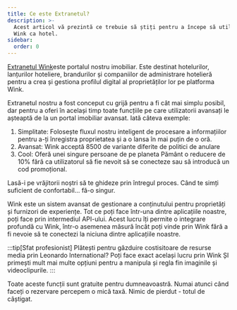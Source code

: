 ```yaml
---
title: Ce este Extranetul?
description: >-
  Acest articol vă prezintă ce trebuie să știți pentru a începe să utilizați
  Wink ca hotel.
sidebar:
  order: 0
---
```

[Extranetul Wink](https://extranet.wink.travel)este portalul nostru imobiliar. Este destinat hotelurilor, lanțurilor hoteliere, brandurilor și companiilor de administrare hotelieră pentru a crea și gestiona profilul digital al proprietăților lor pe platforma Wink.

Extranetul nostru a fost conceput cu grijă pentru a fi cât mai simplu posibil, dar pentru a oferi în același timp toate funcțiile pe care utilizatorii avansați le așteaptă de la un portal imobiliar avansat. Iată câteva exemple:

1. Simplitate: Folosește fluxul nostru inteligent de procesare a informațiilor pentru a-ți înregistra proprietatea și a o lansa în mai puțin de o oră.
2. Avansat: Wink acceptă 8500 de variante diferite de politici de anulare
3. Cool: Oferă unei singure persoane de pe planeta Pământ o reducere de 10% fără ca utilizatorul să fie nevoit să se conecteze sau să introducă un cod promoțional.

Lasă-i pe vrăjitorii noștri să te ghideze prin întregul proces. Când te simți suficient de confortabil... fă-o singur.

Wink este un sistem avansat de gestionare a conținutului pentru proprietăți și furnizori de experiențe. Tot ce poți face într-una dintre aplicațiile noastre, poți face prin intermediul API-ului. Acest lucru îți permite o integrare profundă cu Wink, într-o asemenea măsură încât poți vinde prin Wink fără a fi nevoie să te conectezi la niciuna dintre aplicațiile noastre.

:::tip\[Sfat profesionist]
Plătești pentru găzduire costisitoare de resurse media prin Leonardo International? Poți face exact același lucru prin Wink ȘI primești mult mai multe opțiuni pentru a manipula și regla fin imaginile și videoclipurile.
:::

Toate aceste funcții sunt gratuite pentru dumneavoastră. Numai atunci când faceți o rezervare percepem o mică taxă. Nimic de pierdut - totul de câștigat.

